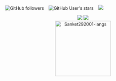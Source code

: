 <img alt="GitHub followers" src="https://img.shields.io/github/followers/Sanket292001?style=social" /> &nbsp;&nbsp; <img alt="GitHub User's stars" src="https://img.shields.io/github/stars/Sanket292001?style=social" /> &nbsp;&nbsp; ![](https://komarev.com/ghpvc/?username=Sanket292001)


<div align="center">
  <img src="http://github-readme-streak-stats.herokuapp.com?user=Sanket292001&theme=algolia&background=0d1117&hide_border=true" />
  <img src="https://github-readme-stats.vercel.app/api?username=Sanket292001&count_private=true&show_icons=true&bg_color=0d1117&hide_border=true&theme=algolia&include_all_commits=true&count_private=true" />
</div>
<div align="center">
<img height="180em" src="https://github-readme-stats.vercel.app/api/top-langs/?username=Sanket292001&layout=compact&show_icon=true" alt="Sanket292001-langs"/>
